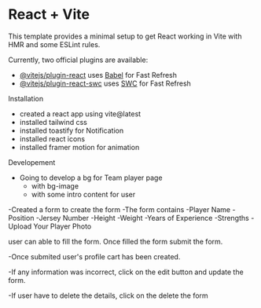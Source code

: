 # React + Vite

This template provides a minimal setup to get React working in Vite with HMR and some ESLint rules.

Currently, two official plugins are available:

- [@vitejs/plugin-react](https://github.com/vitejs/vite-plugin-react/blob/main/packages/plugin-react/README.md) uses [Babel](https://babeljs.io/) for Fast Refresh
- [@vitejs/plugin-react-swc](https://github.com/vitejs/vite-plugin-react-swc) uses [SWC](https://swc.rs/) for Fast Refresh

Installation

- created a react app using vite@latest
- installed tailwind css
- installed toastify for Notification
- installed react icons
- installed framer motion for animation

Developement

- Going to develop a bg for Team player page
  - with bg-image
  - with some intro content for user

-Created a form to create the form
-The form contains
-Player Name
-Position
-Jersey Number
-Height
-Weight
-Years of Experience
-Strengths
-Upload Your Player Photo

user can able to fill the form. Once filled the form submit the form.

-Once submited user's profile cart has been created.

-If any information was incorrect, click on the edit button and update the form.

-If user have to delete the details, click on the delete the form
